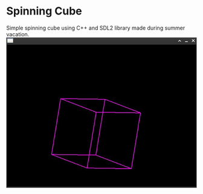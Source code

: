 # Spinning Cube
Simple spinning cube using C++ and SDL2 library made during summer vacation.
![Cube Screenshot](assets/cube_example.jpeg)
